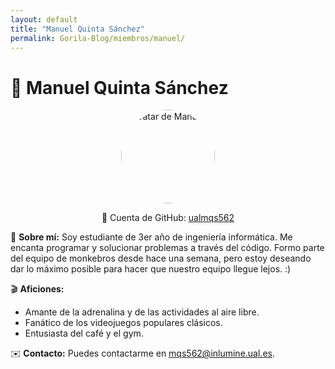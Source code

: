 ```yaml
---
layout: default
title: "Manuel Quinta Sánchez"
permalink: Gorila-Blog/miembros/manuel/
---
```


# 👤 Manuel Quinta Sánchez

<img src="Gorila-Blog/assets/manuel.png" alt="Avatar de Manuel" style="width: 150px; height: 150px; border-radius: 50%; object-fit: cover; display: block; margin: 0 auto;">

<p style="text-align: center;">🔗 Cuenta de GitHub: <a href="https://github.com/ualmqs562">ualmqs562</a></p>

📌 **Sobre mí:**
Soy estudiante de 3er año de ingeniería informática. Me encanta programar y solucionar problemas a través del código. Formo parte del equipo de monkebros desde hace una semana, pero estoy deseando dar lo máximo posible para hacer que nuestro equipo llegue lejos. :)

🎬 **Aficiones:**
- Amante de la adrenalina y de las actividades al aire libre.
- Fanático de los videojuegos populares clásicos.
- Entusiasta del café y el gym.

✉️ **Contacto:**
Puedes contactarme en [mqs562@inlumine.ual.es](mailto:mqs562@inlumine.ual.es).

